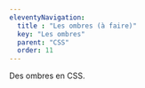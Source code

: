 ```yaml
---
eleventyNavigation:
  title : "Les ombres (à faire)"
  key: "Les ombres"
  parent: "CSS"
  order: 11
---
```


Des ombres en CSS.